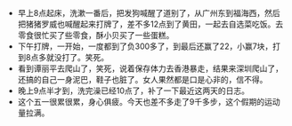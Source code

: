 + 早上8点起床，洗漱一番后，把发狗喊醒了道别了，从广州东到福海西，然后把猪猪罗威也喊醒起来打牌了，差不多12点到了黄田，一起去自选菜吃饭。去零食很忙买了些零食，酥小贝买了一些蛋糕。
+ 下午打牌，一开始，一度都到了负300多了，到最后还赢了22，小赢7块，打到8点多就没打了。笑死。
+ 看到谭丽平去爬山了，笑死，说着保存体力去香港暴走，结果来深圳爬山了，还搞的自己一身泥巴，鞋子也脏了。女人果然都是口是心非的，信不得。
+ 晚上9点半才到，洗完澡已经10点了，补了一下最近这两天的日志。
+ 这个五一很累很累，身心俱疲。今天也差不多走了9千多步，这个假期的运动量拉满。

